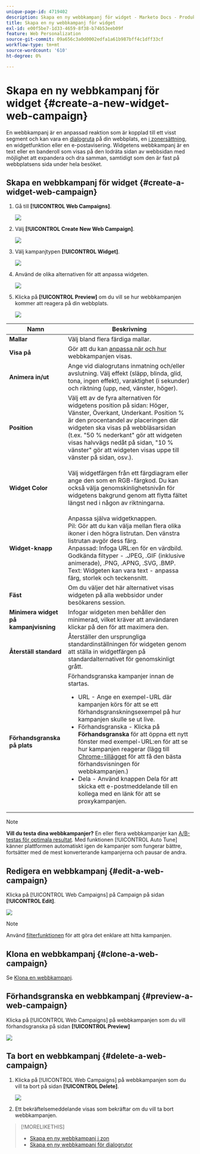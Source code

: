 ```yaml
---
unique-page-id: 4719402
description: Skapa en ny webbkampanj för widget - Marketo Docs - Produktdokumentation
title: Skapa en ny webbkampanj för widget
exl-id: e00f5be7-1d33-4659-8f38-b74b53eeb09f
feature: Web Personalization
source-git-commit: 09a656c3a0d0002edfa1a61b987bff4c1dff33cf
workflow-type: tm+mt
source-wordcount: '610'
ht-degree: 0%

---
```


# Skapa en ny webbkampanj för widget {#create-a-new-widget-web-campaign}

En webbkampanj är en anpassad reaktion som är kopplad till ett visst segment och kan vara en [dialogruta](/help/marketo/product-docs/web-personalization/working-with-web-campaigns/create-a-new-dialog-web-campaign.md) på din webbplats, en [ i zonersättning](/help/marketo/product-docs/web-personalization/working-with-web-campaigns/create-a-new-in-zone-web-campaign.md), en widgetfunktion eller en e-postavisering. Widgetens webbkampanj är en text eller en banderoll som visas på den lodräta sidan av webbsidan med möjlighet att expandera och dra samman, samtidigt som den är fast på webbplatsens sida under hela besöket.

## Skapa en webbkampanj för widget {#create-a-widget-web-campaign}

1. Gå till **[!UICONTROL Web Campaigns]**.

   ![](assets/image2016-8-18-15-3a57-3a46.png)

1. Välj **[!UICONTROL Create New Web Campaign]**.

   ![](assets/create-new-web-campaign-hand-1.png)

1. Välj kampanjtypen **[!UICONTROL Widget]**.

   ![](assets/3.png)

1. Använd de olika alternativen för att anpassa widgeten.

   ![](assets/4.png)

1. Klicka på **[!UICONTROL Preview]** om du vill se hur webbkampanjen kommer att reagera på din webbplats.

   ![](assets/preview.png)

<table>
 <thead>
  <tr>
   <th colspan="1" rowspan="1">Namn</th>
   <th colspan="1" rowspan="1">Beskrivning</th>
  </tr>
 </thead>
 <tbody>
  <tr>
   <td colspan="1"><strong>Mallar</strong></td>
   <td colspan="1">Välj bland flera färdiga mallar.</td>
  </tr>
  <tr>
   <td colspan="1"><strong>Visa på</strong></td>
   <td colspan="1">Gör att du kan <a href="/help/marketo/product-docs/web-personalization/working-with-web-campaigns/set-how-your-web-campaign-displays.md" rel="nofollow">anpassa när och hur</a> webbkampanjen visas.</td>
  </tr>
  <tr>
   <td colspan="1"><strong>Animera in/ut</strong></td>
   <td colspan="1">Ange vid dialogrutans inmatning och/eller avslutning. Välj effekt (släpp, blinda, glid, tona, ingen effekt), varaktighet (i sekunder) och riktning (upp, ned, vänster, höger).</td>
  </tr>
  <tr>
   <td colspan="1"><strong>Position</strong></td>
   <td colspan="1">Välj ett av de fyra alternativen för widgetens position på sidan: Höger, Vänster, Överkant, Underkant. Position % är den procentandel av placeringen där widgeten ska visas på webbläsarsidan (t.ex. "50 % nederkant" gör att widgeten visas halvvägs nedåt på sidan, "10 % vänster" gör att widgeten visas uppe till vänster på sidan, osv.).<br></td>
  </tr>
  <tr>
   <td colspan="1" rowspan="1"><strong>Widget Color</strong></td>
   <td colspan="1" rowspan="1"><p>Välj widgetfärgen från ett färgdiagram eller ange den som en RGB-färgkod. Du kan också välja genomskinlighetsnivån för widgetens bakgrund genom att flytta fältet längst ned i någon av riktningarna.</p></td>
  </tr>
  <tr>
   <td colspan="1" rowspan="1"><p><strong>Widget-knapp</strong><br></p></td>
   <td colspan="1" rowspan="1">Anpassa själva widgetknappen.<br>Pil: Gör att du kan välja mellan flera olika ikoner i den högra listrutan. Den vänstra listrutan avgör dess färg.<br>Anpassad: Infoga URL:en för en värdbild. Godkända filtyper - .JPEG, .GIF (inklusive animerade), .PNG, .APNG, .SVG, .BMP.<br>Text: Widgeten kan vara text - anpassa färg, storlek och teckensnitt.</td>
  </tr>
  <tr>
   <td colspan="1"><strong>Fäst</strong></td>
   <td colspan="1">Om du väljer det här alternativet visas widgeten på alla webbsidor under besökarens session.</td>
  </tr>
  <tr>
   <td colspan="1"><strong>Minimera widget på kampanjvisning</strong></td>
   <td colspan="1">Infogar widgeten men behåller den minimerad, vilket kräver att användaren klickar på den för att maximera den.</td>
  </tr>
  <tr>
   <td colspan="1"><strong>Återställ standard </strong></td>
   <td colspan="1">Återställer den ursprungliga standardinställningen för widgeten genom att ställa in widgetfärgen på standardalternativet för genomskinligt grått.</td>
  </tr>
  <tr>
   <td colspan="1"><strong>Förhandsgranska på plats </strong></td>
   <td colspan="1">Förhandsgranska kampanjer innan de startas.<br>
    <ul>
     <li>URL - Ange en exempel-URL där kampanjen körs för att se ett förhandsgranskningsexempel på hur kampanjen skulle se ut live.</li>
     <li>Förhandsgranska - Klicka på <strong>Förhandsgranska </strong> för att öppna ett nytt fönster med exempel-URL:en för att se hur kampanjen reagerar (lägg till <a href="https://chrome.google.com/extensions/detail/ldiddonjplchallbngbccbfdfeldohkj?hl=en" rel="nofollow">Chrome-tillägget</a> för att få den bästa förhandsvisningen för webbkampanjen.) </li>
     <li>Dela - Använd knappen Dela för att skicka ett e-postmeddelande till en kollega med en länk för att se proxykampanjen.</li>
    </ul></td>
  </tr>
 </tbody>
</table>

>[!NOTE]
>
>**Vill du testa dina webbkampanjer?** En eller flera webbkampanjer kan [A/B-testas för optimala resultat](/help/marketo/product-docs/web-personalization/working-with-web-campaigns/ab-test-your-web-campaign.md). Med funktionen [!UICONTROL Auto Tune] känner plattformen automatiskt igen de kampanjer som fungerar bättre, fortsätter med de mest konverterande kampanjerna och pausar de andra.

## Redigera en webbkampanj {#edit-a-web-campaign}

Klicka på [!UICONTROL Web Campaigns] på Campaign på sidan **[!UICONTROL Edit]**.

![](assets/image2016-11-4-13-3a2-3a20.png)

>[!NOTE]
>
>Använd [filterfunktionen](/help/marketo/product-docs/web-personalization/working-with-web-campaigns/filter-web-campaigns.md) för att göra det enklare att hitta kampanjen.

## Klona en webbkampanj {#clone-a-web-campaign}

Se [Klona en webbkampanj](/help/marketo/product-docs/web-personalization/working-with-web-campaigns/clone-a-web-campaign.md).

## Förhandsgranska en webbkampanj {#preview-a-web-campaign}

Klicka på [!UICONTROL Web Campaigns] på webbkampanjen som du vill förhandsgranska på sidan **[!UICONTROL Preview]**

![](assets/widget-campaign-preview-hand.png)

## Ta bort en webbkampanj {#delete-a-web-campaign}

1. Klicka på [!UICONTROL Web Campaigns] på webbkampanjen som du vill ta bort på sidan **[!UICONTROL Delete]**.

   ![](assets/widget-campaign-delete-hand.png)

1. Ett bekräftelsemeddelande visas som bekräftar om du vill ta bort webbkampanjen.

>[!MORELIKETHIS]
>
>* [Skapa en ny webbkampanj i zon](/help/marketo/product-docs/web-personalization/working-with-web-campaigns/create-a-new-in-zone-web-campaign.md)
>* [Skapa en ny webbkampanj för dialogrutor](/help/marketo/product-docs/web-personalization/working-with-web-campaigns/create-a-new-dialog-web-campaign.md)
